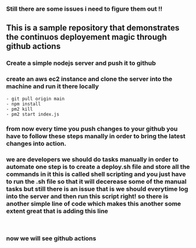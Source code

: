 ### Still there are some issues i need to figure them out !!

## This is a sample repository that demonstrates the continuos deployement magic through github actions

### Create a simple nodejs server and push it to github

### create an aws ec2 instance and clone the server into the machine and run it there locally 
    - git pull origin main
    - npm install
    - pm2 kill
    - pm2 start index.js

### from now every time you push changes to your github you have to follow these steps manally in order to bring the latest changes into action.

### we are developers we should do tasks manually in order to automate one step is to create a deploy.sh file and store all the commands in it this is called shell scripting and you just have to run the .sh file so that it will decerease some of the manual tasks but still there is an issue that is we should everytime log into the server and then run this script right! so there is another simple line of code which makes this another some extent great that is adding this line

` `

### now we will see github actions 
